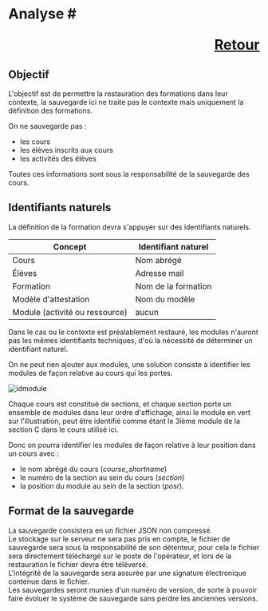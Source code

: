 # Analyse #  <p align="right"><a href="./index.md"> Retour </a></p>
## Objectif ##
L'objectif est de permettre la restauration des formations dans leur contexte, la sauvegarde ici ne traite pas le contexte mais uniquement la définition des formations.

On ne sauvegarde pas :
  * les cours
  * les élèves inscrits aux cours
  * les activités des élèves
  
Toutes ces informations sont sous la responsabilité de la sauvegarde des cours.
 
## Identifiants naturels ##
La définition de la formation devra s'appuyer sur des identifiants naturels. 


|  Concept     |    Identifiant naturel |
|--------------|------------------------|
| Cours        | Nom abrégé             |
| Élèves       | Adresse mail           |
| Formation    | Nom de la formation    |
| Modèle d'attestation | Nom du modèle  |
| Module (activité ou ressource) | aucun |

Dans le  cas ou le contexte est préalablement restauré, les modules n'auront pas les mêmes identifiants techniques, d'où la nécessité de déterminer un identifiant naturel.

On ne peut rien ajouter aux modules, une solution consiste à identifier les modules de façon relative au cours qui les portes.

![idmodule](https://user-images.githubusercontent.com/26385729/59425798-eff77300-8dd6-11e9-851c-82468b7543e0.png)

Chaque cours est constitué de sections, et chaque section porte un ensemble de modules dans leur ordre d'affichage, ainsi le module en vert sur l'illustration, peut être identifié comme étant le 3ième module de la section C dans le cours utilisé ici.

Donc on pourra identifier les modules de façon relative à leur position dans un cours avec :
 * le nom abrégé du cours (_course_shortname_)
 * le numéro de la section au sein du cours (_section_)
 * la position du module au sein de la section (_posr_).
 

## Format de la sauvegarde ##
La sauvegarde consistera en un fichier JSON non compressé.  
Le stockage sur le serveur ne sera pas pris en compte, le fichier de sauvegarde sera sous la responsabilité de son détenteur, pour cela le fichier sera directement téléchargé sur le poste de l'opérateur, et lors de la restauration le fichier devra être téléversé.  
L'intégrité de la sauvegarde sera assurée par une signature électronique contenue dans le fichier.  
Les sauvegardes seront munies d'un numéro de version, de sorte à pouvoir faire évoluer le système de sauvegarde sans perdre les anciennes versions.  
